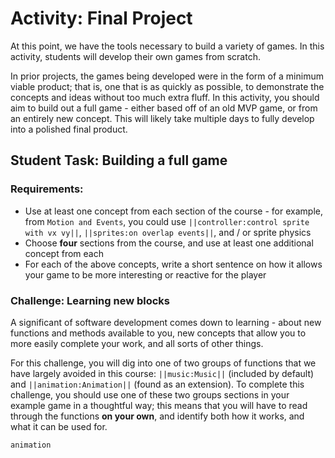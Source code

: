 # Activity: Final Project

At this point, we have the tools necessary to build a variety of games. In this activity, students will develop their own games from scratch. 

In prior projects, the games being developed were in the form of a minimum viable product; that is, one that is as quickly as possible, to demonstrate the concepts and ideas without too much extra fluff. In this activity, you should aim to build out a full game - either based off of an old MVP game, or from an entirely new concept. This will likely take multiple days to fully develop into a polished final product.

## Student Task: Building a full game

### Requirements:

* Use at least one concept from each section of the course - for example, from `Motion and Events`, you could use ``||controller:control sprite with vx vy||``, ``||sprites:on overlap events||``, and / or sprite physics
* Choose **four** sections from the course, and use at least one additional concept from each
* For each of the above concepts, write a short sentence on how it allows your game to be more interesting or reactive for the player

### Challenge: Learning new blocks

A significant of software development comes down to learning - about new functions and methods available to you, new concepts that allow you to more easily complete your work, and all sorts of other things.

For this challenge, you will dig into one of two groups of functions that we have largely avoided in this course: ``||music:Music||`` (included by default) and ``||animation:Animation||`` (found as an extension). To complete this challenge, you should use one of these two groups sections in your example game in a thoughtful way; this means that you will have to read through the functions **on your own**, and identify both how it works, and what it can be used for.




```package
animation
```